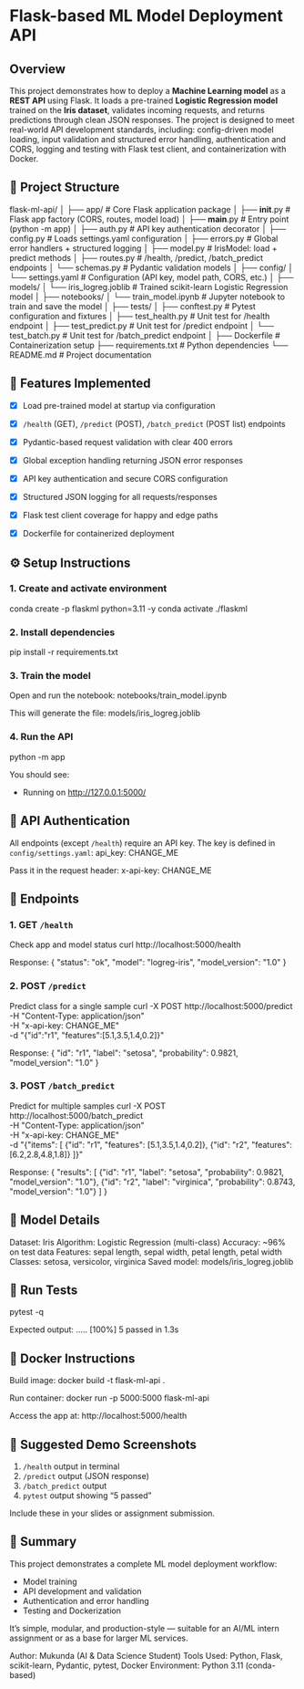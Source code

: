 # Flask-based ML Model Deployment API

## Overview
This project demonstrates how to deploy a **Machine Learning model** as a **REST API** using Flask. It loads a pre-trained **Logistic Regression model** trained on the **Iris dataset**, validates incoming requests, and returns predictions through clean JSON responses. The project is designed to meet real-world API development standards, including: config-driven model loading, input validation and structured error handling, authentication and CORS, logging and testing with Flask test client, and containerization with Docker.

## 📁 Project Structure
flask-ml-api/
│
├── app/                            # Core Flask application package
│   ├── __init__.py                 # Flask app factory (CORS, routes, model load)
│   ├── __main__.py                 # Entry point (python -m app)
│   ├── auth.py                     # API key authentication decorator
│   ├── config.py                   # Loads settings.yaml configuration
│   ├── errors.py                   # Global error handlers + structured logging
│   ├── model.py                    # IrisModel: load + predict methods
│   ├── routes.py                   # /health, /predict, /batch_predict endpoints
│   └── schemas.py                  # Pydantic validation models
│
├── config/
│   └── settings.yaml               # Configuration (API key, model path, CORS, etc.)
│
├── models/
│   └── iris_logreg.joblib          # Trained scikit-learn Logistic Regression model
│
├── notebooks/
│   └── train_model.ipynb           # Jupyter notebook to train and save the model
│
├── tests/
│   ├── conftest.py                 # Pytest configuration and fixtures
│   ├── test_health.py              # Unit test for /health endpoint
│   ├── test_predict.py             # Unit test for /predict endpoint
│   └── test_batch.py               # Unit test for /batch_predict endpoint
│
├── Dockerfile                      # Containerization setup
├── requirements.txt                # Python dependencies
└── README.md                       # Project documentation


## 🚀 Features Implemented

- [x] Load pre-trained model at startup via configuration  
- [x] `/health` (GET), `/predict` (POST), `/batch_predict` (POST list) endpoints  
- [x] Pydantic-based request validation with clear 400 errors  
- [x] Global exception handling returning JSON error responses  
- [x] API key authentication and secure CORS configuration  
- [x] Structured JSON logging for all requests/responses  
- [x] Flask test client coverage for happy and edge paths  
- [x] Dockerfile for containerized deployment  


## ⚙️ Setup Instructions
### 1. Create and activate environment
conda create -p flaskml python=3.11 -y
conda activate ./flaskml

### 2. Install dependencies
pip install -r requirements.txt

### 3. Train the model
Open and run the notebook:
notebooks/train_model.ipynb

This will generate the file:
models/iris_logreg.joblib

### 4. Run the API
python -m app

You should see:
 * Running on http://127.0.0.1:5000/

## 🔑 API Authentication
All endpoints (except `/health`) require an API key.
The key is defined in `config/settings.yaml`:
api_key: CHANGE_ME

Pass it in the request header:
x-api-key: CHANGE_ME

## 🧩 Endpoints

### 1. GET `/health`
Check app and model status
curl http://localhost:5000/health

Response:
{
  "status": "ok",
  "model": "logreg-iris",
  "model_version": "1.0"
}

### 2. POST `/predict`
Predict class for a single sample
curl -X POST http://localhost:5000/predict \
  -H "Content-Type: application/json" \
  -H "x-api-key: CHANGE_ME" \
  -d "{\"id\":\"r1\", \"features\":[5.1,3.5,1.4,0.2]}"

Response:
{
  "id": "r1",
  "label": "setosa",
  "probability": 0.9821,
  "model_version": "1.0"
}

### 3. POST `/batch_predict`
Predict for multiple samples
curl -X POST http://localhost:5000/batch_predict \
  -H "Content-Type: application/json" \
  -H "x-api-key: CHANGE_ME" \
  -d "{\"items\": [
        {\"id\": \"r1\", \"features\": [5.1,3.5,1.4,0.2]},
        {\"id\": \"r2\", \"features\": [6.2,2.8,4.8,1.8]}
      ]}"

Response:
{
  "results": [
    {"id": "r1", "label": "setosa", "probability": 0.9821, "model_version": "1.0"},
    {"id": "r2", "label": "virginica", "probability": 0.8743, "model_version": "1.0"}
  ]
}

## 🧠 Model Details
Dataset: Iris
Algorithm: Logistic Regression (multi-class)
Accuracy: ~96% on test data
Features: sepal length, sepal width, petal length, petal width
Classes: setosa, versicolor, virginica
Saved model: models/iris_logreg.joblib

## 🧪 Run Tests
pytest -q

Expected output:
.....                                                           [100%]
5 passed in 1.3s

## 🐳 Docker Instructions
Build image:
docker build -t flask-ml-api .

Run container:
docker run -p 5000:5000 flask-ml-api

Access the app at:
http://localhost:5000/health

## 📸 Suggested Demo Screenshots
1. `/health` output in terminal
2. `/predict` output (JSON response)
3. `/batch_predict` output
4. `pytest` output showing “5 passed”

Include these in your slides or assignment submission.

## 🧾 Summary
This project demonstrates a complete ML model deployment workflow:
- Model training
- API development and validation
- Authentication and error handling
- Testing and Dockerization

It’s simple, modular, and production-style — suitable for an AI/ML intern assignment or as a base for larger ML services.

Author: Mukunda (AI & Data Science Student)
Tools Used: Python, Flask, scikit-learn, Pydantic, pytest, Docker
Environment: Python 3.11 (conda-based)
